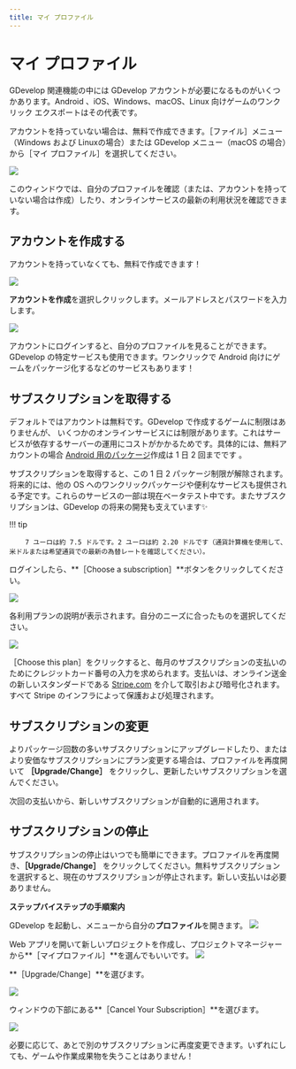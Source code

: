 ```yaml
---
title: マイ プロファイル
---
```

# マイ プロファイル

GDevelop 関連機能の中には GDevelop アカウントが必要になるものがいくつかあります。Android 、iOS、Windows、macOS、Linux 向けゲームのワンクリック エクスポートはその代表です。

アカウントを持っていない場合は、無料で作成できます。［ファイル］メニュー（Windows および Linuxの場合）または GDevelop メニュー（macOS の場合）から［マイ プロファイル］を選択してください。

![](/gdevelop5/interface/my-profile-menu.png)

このウィンドウでは、自分のプロファイルを確認（または、アカウントを持っていない場合は作成）したり、オンラインサービスの最新の利用状況を確認できます。

## アカウントを作成する

アカウントを持っていなくても、無料で作成できます！

![](/gdevelop5/interface/create-account.png)

**アカウントを作成**を選択しクリックします。メールアドレスとパスワードを入力します。

![](/gdevelop5/interface/profile/pasted/20200406-003429.png)

アカウントにログインすると、自分のプロファイルを見ることができます。GDevelop の特定サービスも使用できます。ワンクリックで Android 向けにゲームをパッケージ化するなどのサービスもあります！

## サブスクリプションを取得する

デフォルトではアカウントは無料です。GDevelop で作成するゲームに制限はありませんが、
いくつかのオンラインサービスには制限があります。これはサービスが依存するサーバーの運用にコストがかかるためです。具体的には、無料アカウントの場合 [Android 用のパッケージ](/gdevelop5/publishing/android_and_ios)作成は 1 日 2 回までです 。

サブスクリプションを取得すると、この 1 日 2 パッケージ制限が解除されます。将来的には、他の OS へのワンクリックパッケージや便利なサービスも提供される予定です。これらのサービスの一部は現在ベータテスト中です。またサブスクリプションは、GDevelop の将来の開発も支えています✨

!!! tip

        7 ユーロは約 7.5 ドルです。2 ユーロは約 2.20 ドルです（通貨計算機を使用して、米ドルまたは希望通貨での最新の為替レートを確認してください）。


ログインしたら、**［Choose a subscription］**ボタンをクリックしてください。

![](/gdevelop5/interface/choose-subscription-button.png)

各利用プランの説明が表示されます。自分のニーズに合ったものを選択してください。

![](/gdevelop5/interface/subscription-plans.png)

［Choose this plan］をクリックすると、毎月のサブスクリプションの支払いのためにクレジットカード番号の入力を求められます。支払いは、オンライン送金の新しいスタンダードである [Stripe.com](https://stripe.com) を介して取引および暗号化されます。すべて Stripe のインフラによって保護および処理されます。

## サブスクリプションの変更

よりパッケージ回数の多いサブスクリプションにアップグレードしたり、またはより安価なサブスクリプションにプラン変更する場合は、プロファイルを再度開いて **［Upgrade/Change］** をクリックし、更新したいサブスクリプションを選んでください。

次回の支払いから、新しいサブスクリプションが自動的に適用されます。

## サブスクリプションの停止

サブスクリプションの停止はいつでも簡単にできます。プロファイルを再度開き、**［Upgrade/Change］** をクリックしてください。無料サブスクリプションを選択すると、現在のサブスクリプションが停止されます。新しい支払いは必要ありません。

**ステップバイステップの手順案内**

GDevelop を起動し、メニューから自分の**プロファイル**を開きます。
![](/gdevelop5/interface/profile/pasted/20200411-164041.png)

Web アプリを開いて新しいプロジェクトを作成し、プロジェクトマネージャーから**［マイプロファイル］**を選んでもいいです。
![](/gdevelop5/interface/profile/pasted/20200411-164551.png)

**［Upgrade/Change］**を選びます。

![](/gdevelop5/interface/profile/pasted/20200411-163828.png)

ウィンドウの下部にある**［Cancel Your Subscription］**を選びます。

![](/gdevelop5/interface/profile/pasted/20200411-163941.png)

必要に応じて、あとで別のサブスクリプションに再度変更できます。いずれにしても、ゲームや作業成果物を失うことはありません！